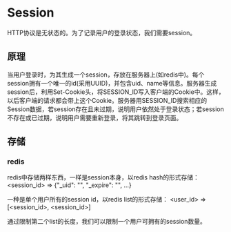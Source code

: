 # Session
HTTP协议是无状态的。为了记录用户的登录状态，我们需要session。

## 原理
当用户登录时，为其生成一个session，存放在服务器上(如redis中)。每个session拥有一个唯一的id(采用UUID)，并包含uid、name等信息。服务器生成session后，利用Set-Cookie头，将SESSION_ID写入客户端的Cookie中。这样，以后客户端的请求都会带上这个Cookie。服务器用SESSION_ID搜索相应的Session数据，若session存在且未过期，说明用户依然处于登录状态；若session不存在或已过期，说明用户需要重新登录，将其跳转到登录页面。

## 存储
### redis
redis中存储两样东西，一样是session本身，以redis hash的形式存储：
<session_id> => {"_uid": "<uid>", "_expire": "<expire>", ...}

一种是单个用户所有的session id，以redis list的形式存储：
<user_id> => [<session_id>, <session_id>]

通过限制第二个list的长度，我们可以限制一个用户可拥有的session数量。
